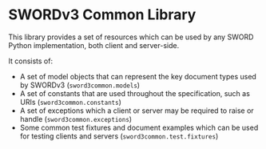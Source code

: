 # SWORDv3 Common Library

This library provides a set of resources which can be used by any SWORD Python implementation, both client and server-side.

It consists of:

* A set of model objects that can represent the key document types used by SWORDv3 (`sword3common.models`)
* A set of constants that are used throughout the specification, such as URIs (`sword3common.constants`)
* A set of exceptions which a client or server may be required to raise or handle (`sword3common.exceptions`)
* Some common test fixtures and document examples which can be used for testing clients and servers (`sword3common.test.fixtures`)
